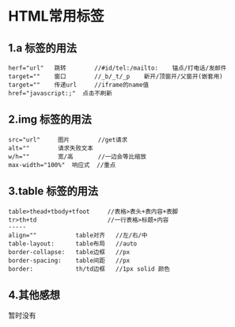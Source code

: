 # HTML常用标签

## 1.a 标签的用法

```
herf="url"   跳转        //#id/tel:/mailto:    锚点/打电话/发邮件 
target=""    窗口        //_b/_t/_p    新开/顶窗开/父窗开(嵌套用)
target=""    传递url     //iframe的name值
href="javascript:;"  点击不刷新
```



## 2.img 标签的用法

```
src="url"     图片        //get请求
alt=""        请求失败文本
w/h=""        宽/高       //一边会等比缩放
max-width="100%"  响应式  //重点
```



## 3.table 标签的用法

```
table>thead+tbody+tfoot     //表格>表头+表内容+表脚
tr>th+td                    //一行表格>标题+内容
-----
align=""           table对齐   //左/右/中
table-layout:      table布局   //auto
border-collapse:   table边框   //px
border-spacing:    table间距   //px
border:            th/td边框   //1px solid 颜色
```



## 4.其他感想

暂时没有

